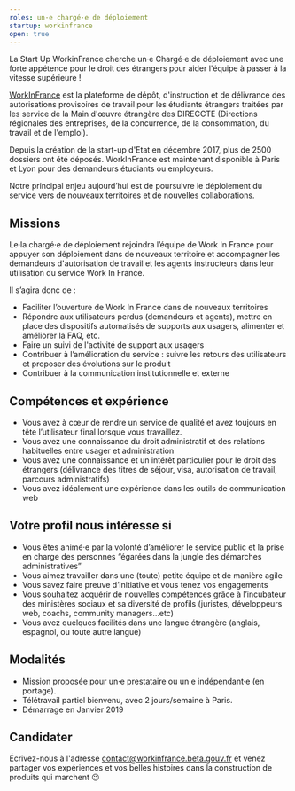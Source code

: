 ```yaml
---
roles: un·e chargé·e de déploiement
startup: workinfrance
open: true
---
```


La Start Up WorkinFrance cherche un·e Chargé·e de déploiement avec une forte appétence pour le droit des étrangers pour aider l'équipe à passer à la vitesse supérieure !

<!--more-->

[WorkInFrance](http://workinfrance.beta.gouv.fr) est la plateforme de dépôt, d'instruction et de délivrance des autorisations provisoires de travail pour les étudiants étrangers traitées par les service de la Main d'œuvre étrangère des DIRECCTE (Directions régionales des entreprises, de la concurrence, de la consommation, du travail et de l'emploi). 

Depuis la création de la start-up d'Etat en décembre 2017, plus de 2500 dossiers ont été déposés. WorkInFrance est maintenant disponible à Paris et Lyon pour des demandeurs étudiants ou employeurs. 

Notre principal enjeu aujourd’hui est de poursuivre le déploiement du service vers de nouveaux territoires et de nouvelles collaborations.

## Missions

Le·la chargé·e de déploiement rejoindra l’équipe de Work In France pour appuyer son déploiement dans de nouveaux territoire et accompagner les demandeurs d'autorisation de travail et les agents instructeurs dans leur utilisation du service Work In France.

Il s’agira donc de :
- Faciliter l’ouverture de Work In France dans de nouveaux territoires
- Répondre aux utilisateurs perdus (demandeurs et agents), mettre en place des dispositifs automatisés de supports aux usagers, alimenter et améliorer la FAQ, etc.
- Faire un suivi de l'activité de support aux usagers
- Contribuer à l’amélioration du service : suivre les retours des utilisateurs et proposer des évolutions sur le produit 
- Contribuer à la communication institutionnelle et externe

## Compétences et expérience
- Vous avez à cœur de rendre un service de qualité et avez toujours en tête l’utilisateur final lorsque vous travaillez.
- Vous avez une connaissance du droit administratif et des relations habituelles entre usager et administration 
- Vous avez une connaissance et un intérêt particulier pour le droit des étrangers (délivrance des titres de séjour, visa, autorisation de travail, parcours administratifs) 
- Vous avez idéalement une expérience dans les outils de communication web 

## Votre profil nous intéresse si
- Vous êtes animé·e par la volonté d’améliorer le service public et la prise en charge des personnes “égarées dans la jungle des démarches administratives”
- Vous aimez travailler dans une (toute) petite équipe et de manière agile
- Vous savez faire preuve d’initiative et vous tenez vos engagements
- Vous souhaitez acquérir de nouvelles compétences grâce à l’incubateur des ministères sociaux et sa diversité de profils (juristes, développeurs web, coachs, community managers...etc)
- Vous avez quelques facilités dans une langue étrangère (anglais, espagnol, ou toute autre langue) 

## Modalités
- Mission proposée pour un·e prestataire ou un·e indépendant·e (en portage).
- Télétravail partiel bienvenu, avec 2 jours/semaine à Paris.
- Démarrage en Janvier 2019

## Candidater
Écrivez-nous à l'adresse [contact@workinfrance.beta.gouv.fr](mailto:contact@workinfrance.beta.gouv.fr) et venez partager vos expériences et vos belles histoires dans la construction de produits qui marchent 😉


